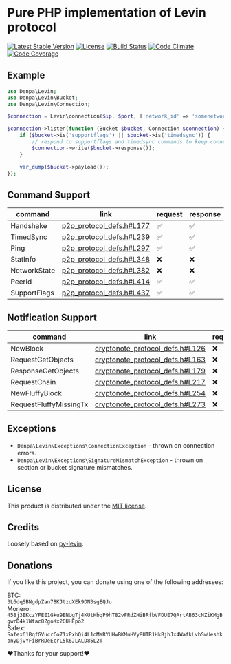 # Pure PHP implementation of Levin protocol
[![Latest Stable Version](https://poser.pugx.org/denpa/php-levin/v/stable)](https://packagist.org/packages/denpa/php-levin)
[![License](https://poser.pugx.org/denpa/php-levin/license)](https://packagist.org/packages/denpa/php-levin)
[![Build Status](https://travis-ci.org/denpamusic/php-levin.svg)](https://travis-ci.org/denpamusic/php-levin)
[![Code Climate](https://codeclimate.com/github/denpamusic/php-levin/badges/gpa.svg)](https://codeclimate.com/github/denpamusic/php-levin)
[![Code Coverage](https://codeclimate.com/github/denpamusic/php-levin/badges/coverage.svg)](https://codeclimate.com/github/denpamusic/php-levin/coverage)


## Example
```php
use Denpa\Levin;
use Denpa\Levin\Bucket;
use Denpa\Levin\Connection;

$connection = Levin\connection($ip, $port, ['network_id' => 'somenetwork']);

$connection->listen(function (Bucket $bucket, Connection $connection) {
    if ($bucket->is('supportflags') || $bucket->is('timedsync')) {
        // respond to supportflags and timedsync commands to keep connection open
        $connection->write($bucket->response());
    }

    var_dump($bucket->payload());
});
```

## Command Support
| command      | link                                                                                  | request | response |
|--------------|---------------------------------------------------------------------------------------|---------|----------|
| Handshake    | [p2p_protocol_defs.h#L177](https://github.com/monero-project/monero/blob/master/src/p2p/p2p_protocol_defs.h#L177) | ✅       | ✅        |
| TimedSync    | [p2p_protocol_defs.h#L239](https://github.com/monero-project/monero/blob/master/src/p2p/p2p_protocol_defs.h#L239) | ✅       | ✅        |
| Ping         | [p2p_protocol_defs.h#L297](https://github.com/monero-project/monero/blob/master/src/p2p/p2p_protocol_defs.h#L297) | ✅       | ✅        |
| StatInfo     | [p2p_protocol_defs.h#L348](https://github.com/monero-project/monero/blob/master/src/p2p/p2p_protocol_defs.h#L348) | ❌       | ❌        |
| NetworkState | [p2p_protocol_defs.h#L382](https://github.com/monero-project/monero/blob/master/src/p2p/p2p_protocol_defs.h#L382) | ❌       | ❌        |
| PeerId       | [p2p_protocol_defs.h#L414](https://github.com/monero-project/monero/blob/master/src/p2p/p2p_protocol_defs.h#L414) | ✅       | ✅        |
| SupportFlags | [p2p_protocol_defs.h#L437](https://github.com/monero-project/monero/blob/master/src/p2p/p2p_protocol_defs.h#L437) | ✅       | ✅        |


## Notification Support
| command                | link                                                                                                         | request |
|------------------------|--------------------------------------------------------------------------------------------------------------|---------|
| NewBlock               | [cryptonote_protocol_defs.h#L126](https://github.com/monero-project/monero/blob/master/src/cryptonote_protocol/cryptonote_protocol_defs.h#L126) | ❌       |
| RequestGetObjects      | [cryptonote_protocol_defs.h#L163](https://github.com/monero-project/monero/blob/master/src/cryptonote_protocol/cryptonote_protocol_defs.h#L163) | ❌       |
| ResponseGetObjects     | [cryptonote_protocol_defs.h#L179](https://github.com/monero-project/monero/blob/master/src/cryptonote_protocol/cryptonote_protocol_defs.h#L179) | ❌       |
| RequestChain           | [cryptonote_protocol_defs.h#L217](https://github.com/monero-project/monero/blob/master/src/cryptonote_protocol/cryptonote_protocol_defs.h#L217) | ❌       |
| NewFluffyBlock         | [cryptonote_protocol_defs.h#L254](https://github.com/monero-project/monero/blob/master/src/cryptonote_protocol/cryptonote_protocol_defs.h#L254) | ❌       |
| RequestFluffyMissingTx | [cryptonote_protocol_defs.h#L273](https://github.com/monero-project/monero/blob/master/src/cryptonote_protocol/cryptonote_protocol_defs.h#L273) | ❌       |

## Exceptions
* `Denpa\Levin\Exceptions\ConnectionException` - thrown on connection errors.
* `Denpa\Levin\Exceptions\SignatureMismatchException` - thrown on section or bucket signature mismatches.

## License
This product is distributed under the [MIT license](https://github.com/denpamusic/php-levin/blob/master/LICENSE).

## Credits
Loosely based on [py-levin](https://github.com/xmrdsc/py-levin).

## Donations
If you like this project, you can donate using one of the following addresses:

BTC:  
`3L6dqSBNgdpZan78KJtzoXEk9DN3sgEQJu`  
Monero:  
`458j3EKczYFEE1Gku9ENUgTj4KUtHbqP9hT82vFRdZHiBRfbVFDUE7QArtAB63cNZiKMgBgwrD4k1Wtac8ZgoKx2GUHFpo2`  
Safex:  
`Safex61BqfGVucrCo71xPxhQi4L1oMaRYUHwBKMuHVy8UTR1HkBjhJx4WafkLvhSwUeshkonyDjvYFiBrRDeEcrL5k6JLALD85L2T`  

❤Thanks for your support!❤
